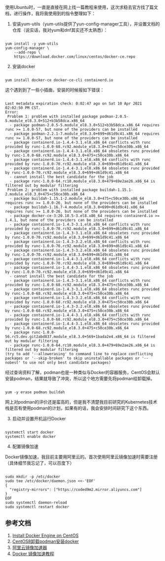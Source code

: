 使用Ubuntu时，一直是直接在网上找一篇教程来使用，这次求稳去官方找了篇文档，进行操作，我将我使用到的指令整理如下：

1. 安装yum-utils（yum-utils提供了yun-config-manager工具），并设置文档的仓库（说实话，我对yum和dnf其实还不太熟悉）：

~~~ shell

yum install -y yum-utils
yum-config-manager \
    --add-repo \
    https://download.docker.com/linux/centos/docker-ce.repo

~~~

2. 安装docker

~~~

yum install docker-ce docker-ce-cli containerd.io

~~~

这个遇到到了一些小插曲，安装的时候报如下错误：

~~~

Last metadata expiration check: 0:02:47 ago on Sat 10 Apr 2021 02:02:50 PM CST.
Error: 
 Problem 1: problem with installed package podman-2.0.5-5.module_el8.3.0+512+b3b58dca.x86_64
  - package podman-2.0.5-5.module_el8.3.0+512+b3b58dca.x86_64 requires runc >= 1.0.0-57, but none of the providers can be installed
  - package podman-2.2.1-7.module_el8.3.0+699+d61d9c41.x86_64 requires runc >= 1.0.0-57, but none of the providers can be installed
  - package containerd.io-1.4.4-3.1.el8.x86_64 conflicts with runc provided by runc-1.0.0-68.rc92.module_el8.3.0+475+c50ce30b.x86_64
  - package containerd.io-1.4.4-3.1.el8.x86_64 obsoletes runc provided by runc-1.0.0-68.rc92.module_el8.3.0+475+c50ce30b.x86_64
  - package containerd.io-1.4.4-3.1.el8.x86_64 conflicts with runc provided by runc-1.0.0-70.rc92.module_el8.3.0+699+d61d9c41.x86_64
  - package containerd.io-1.4.4-3.1.el8.x86_64 obsoletes runc provided by runc-1.0.0-70.rc92.module_el8.3.0+699+d61d9c41.x86_64
  - cannot install the best candidate for the job
  - package runc-1.0.0-64.rc10.module_el8.3.0+479+69e2ae26.x86_64 is filtered out by modular filtering
 Problem 2: problem with installed package buildah-1.15.1-2.module_el8.3.0+475+c50ce30b.x86_64
  - package buildah-1.15.1-2.module_el8.3.0+475+c50ce30b.x86_64 requires runc >= 1.0.0-26, but none of the providers can be installed
  - package buildah-1.16.7-4.module_el8.3.0+699+d61d9c41.x86_64 requires runc >= 1.0.0-26, but none of the providers can be installed
  - package docker-ce-3:20.10.5-3.el8.x86_64 requires containerd.io >= 1.4.1, but none of the providers can be installed
  - package containerd.io-1.4.3-3.1.el8.x86_64 conflicts with runc provided by runc-1.0.0-70.rc92.module_el8.3.0+699+d61d9c41.x86_64
  - package containerd.io-1.4.3-3.1.el8.x86_64 obsoletes runc provided by runc-1.0.0-70.rc92.module_el8.3.0+699+d61d9c41.x86_64
  - package containerd.io-1.4.3-3.2.el8.x86_64 conflicts with runc provided by runc-1.0.0-70.rc92.module_el8.3.0+699+d61d9c41.x86_64
  - package containerd.io-1.4.3-3.2.el8.x86_64 obsoletes runc provided by runc-1.0.0-70.rc92.module_el8.3.0+699+d61d9c41.x86_64
  - package containerd.io-1.4.4-3.1.el8.x86_64 conflicts with runc provided by runc-1.0.0-70.rc92.module_el8.3.0+699+d61d9c41.x86_64
  - package containerd.io-1.4.4-3.1.el8.x86_64 obsoletes runc provided by runc-1.0.0-70.rc92.module_el8.3.0+699+d61d9c41.x86_64
  - cannot install the best candidate for the job
  - package containerd.io-1.4.3-3.1.el8.x86_64 conflicts with runc provided by runc-1.0.0-68.rc92.module_el8.3.0+475+c50ce30b.x86_64
  - package containerd.io-1.4.3-3.1.el8.x86_64 obsoletes runc provided by runc-1.0.0-68.rc92.module_el8.3.0+475+c50ce30b.x86_64
  - package containerd.io-1.4.3-3.2.el8.x86_64 conflicts with runc provided by runc-1.0.0-68.rc92.module_el8.3.0+475+c50ce30b.x86_64
  - package containerd.io-1.4.3-3.2.el8.x86_64 obsoletes runc provided by runc-1.0.0-68.rc92.module_el8.3.0+475+c50ce30b.x86_64
  - package containerd.io-1.4.4-3.1.el8.x86_64 conflicts with runc provided by runc-1.0.0-68.rc92.module_el8.3.0+475+c50ce30b.x86_64
  - package containerd.io-1.4.4-3.1.el8.x86_64 obsoletes runc provided by runc-1.0.0-68.rc92.module_el8.3.0+475+c50ce30b.x86_64
  - package runc-1.0.0-56.rc5.dev.git2abd837.module_el8.3.0+569+1bada2e4.x86_64 is filtered out by modular filtering
  - package runc-1.0.0-64.rc10.module_el8.3.0+479+69e2ae26.x86_64 is filtered out by modular filtering
(try to add '--allowerasing' to command line to replace conflicting packages or '--skip-broken' to skip uninstallable packages or '--nobest' to use not only best candidate packages)

~~~

经过查询资料了解，podman也是一种类似与Docker的容器服务，CentOS会默认安装podman，结果就导致了冲突，所以这个地方需要先将podman给卸载掉。

~~~

yum -y erase podman buildah

~~~

网上对podman的评价还是蛮高的，但是我不清楚我目前研究的Kubernetes技术栈是否有使用podman的计划，如果有的话，我会安排时间研究下这个东西。

3. 启动并设置开机运行Docker

~~~

systemctl start docker
systemctl enable docker

~~~

4. 配置镜像加速

Docker镜像加速，我目前主要用阿里云的。首次使用阿里云镜像加速时需要注册（具体细节我忘记了，可以百度下）

~~~

sudo mkdir -p /etc/docker
sudo tee /etc/docker/daemon.json <<-'EOF'
{
  "registry-mirrors": ["https://coded9m2.mirror.aliyuncs.com"]
}
EOF
sudo systemctl daemon-reload
sudo systemctl restart docker

~~~

## 参考文档

1. [Install Docker Engine on CentOS](https://docs.docker.com/engine/install/centos/)
2. [CentOS8卸载podman安装docker](https://www.wyr.me/post/679)
3. [阿里云镜像加速器](https://cr.console.aliyun.com/cn-hangzhou/instances/mirrors)
4. [Docker 镜像加速教程](https://www.runoob.com/docker/docker-mirror-acceleration.html)